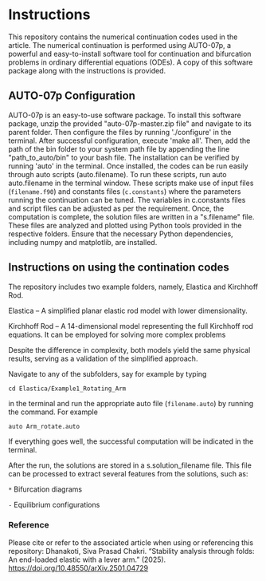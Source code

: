 # Instructions
This repository contains the numerical continuation codes used in the article. The numerical continuation is performed using AUTO-07p, a powerful and easy-to-install software tool for continuation and bifurcation problems in ordinary differential equations (ODEs). A copy of this software package along with the instructions is provided.

## AUTO-07p Configuration

AUTO-07p is an easy-to-use software package. To install this software package, unzip the provided "auto-07p-master.zip file" and navigate to its parent folder. Then configure the files by running './configure' in the terminal. After successful configuration, execute 'make all'. Then, add the path of the bin folder to your system path file by appending the line "path_to_auto/bin" to your bash file. The installation can be verified by running 'auto' in the terminal. Once installed, the codes can be run easily through auto scripts (auto.filename). To run these scripts, run auto auto.filename in the terminal window. These scripts make use of input files (`filename.f90`) and constants files (`c.constants`) where the parameters running the continuation can be tuned. The variables in c.constants files and script files can be adjusted as per the requirement. Once, the computation is complete, the solution files are written in a "s.filename" file. These files are analyzed and plotted using Python tools provided in the respective folders. Ensure that the necessary Python dependencies, including numpy and matplotlib, are installed.


## Instructions on using the contination codes

The repository includes two example folders, namely, Elastica and Kirchhoff Rod. 

Elastica – A simplified planar elastic rod model with lower dimensionality.

Kirchhoff Rod – A 14-dimensional model representing the full Kirchhoff rod equations. It can be employed for solving more complex problems

Despite the difference in complexity, both models yield the same physical results, serving as a validation of the simplified approach.

Navigate to any of the subfolders, say for example by typing 

`cd Elastica/Example1_Rotating_Arm` 

in the terminal and run the appropriate auto file (`filename.auto`)  by running the command. For example

`auto Arm_rotate.auto` 

If everything goes well, the successful computation will be indicated in the terminal.

After the run, the solutions are stored in a s.solution_filename file. This file can be processed to extract several features from the solutions, such as:

`*` Bifurcation diagrams

`-` Equilibrium configurations
### Reference

Please cite or refer to the associated article when using or referencing this repository:
Dhanakoti, Siva Prasad Chakri. “Stability analysis through folds: An end-loaded elastic with a lever arm.” (2025). https://doi.org/10.48550/arXiv.2501.04729



